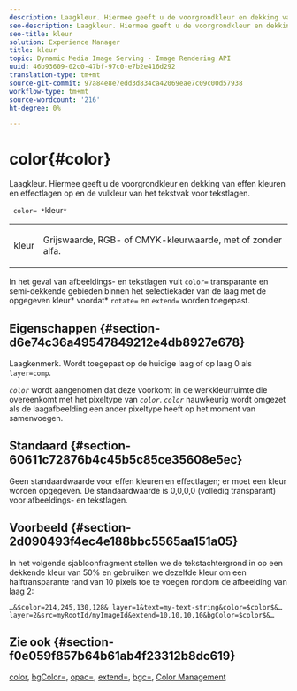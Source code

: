 ```yaml
---
description: Laagkleur. Hiermee geeft u de voorgrondkleur en dekking van effen kleuren en effectlagen op en de vulkleur van het tekstvak voor tekstlagen.
seo-description: Laagkleur. Hiermee geeft u de voorgrondkleur en dekking van effen kleuren en effectlagen op en de vulkleur van het tekstvak voor tekstlagen.
seo-title: kleur
solution: Experience Manager
title: kleur
topic: Dynamic Media Image Serving - Image Rendering API
uuid: 46b93609-02c0-47bf-97c0-e7b2e416d292
translation-type: tm+mt
source-git-commit: 97a84e8e7edd3d834ca42069eae7c09c00d57938
workflow-type: tm+mt
source-wordcount: '216'
ht-degree: 0%

---
```



# color{#color}

Laagkleur. Hiermee geeft u de voorgrondkleur en dekking van effen kleuren en effectlagen op en de vulkleur van het tekstvak voor tekstlagen.

` color= *`kleur`*`

<table id="simpletable_68645167998A42229CEF858909FD447E"> 
 <tr class="strow"> 
  <td class="stentry"> <p> <span class="codeph"> <span class="varname"> kleur  </span> </span> </p> </td> 
  <td class="stentry"> <p>Grijswaarde, RGB- of CMYK-kleurwaarde, met of zonder alfa. </p> </td> 
 </tr> 
</table>

In het geval van afbeeldings- en tekstlagen vult `color=` transparante en semi-dekkende gebieden binnen het selectiekader van de laag met de opgegeven kleur* voordat* `rotate=` en `extend=` worden toegepast.

## Eigenschappen {#section-d6e74c36a49547849212e4db8927e678}

Laagkenmerk. Wordt toegepast op de huidige laag of op laag 0 als `layer=comp`.

*`color`* wordt aangenomen dat deze voorkomt in de werkkleurruimte die overeenkomt met het pixeltype van  *`color`*. *`color`* nauwkeurig wordt omgezet als de laagafbeelding een ander pixeltype heeft op het moment van samenvoegen.

## Standaard {#section-60611c72876b4c45b5c85ce35608e5ec}

Geen standaardwaarde voor effen kleuren en effectlagen; er moet een kleur worden opgegeven. De standaardwaarde is 0,0,0,0 (volledig transparant) voor afbeeldings- en tekstlagen.

## Voorbeeld {#section-2d090493f4ec4e188bbc5565aa151a05}

In het volgende sjabloonfragment stellen we de tekstachtergrond in op een dekkende kleur van 50% en gebruiken we dezelfde kleur om een halftransparante rand van 10 pixels toe te voegen rondom de afbeelding van laag 2:

`…&$color=214,245,130,128& layer=1&text=my-text-string&color=$color$&… layer=2&src=myRootId/myImageId&extend=10,10,10,10&bgColor=$color$&…`

## Zie ook {#section-f0e059f857b64b61ab4f23312b8dc619}

[color](../../../../../is-api/http-ref/image-serving-api-ref/c-http-protocol-reference/c-data-types/r-is-http-color.md#reference-0fdb264a3aed4bd78451bb55311f6e93),  [bgColor=](../../../../../is-api/http-ref/image-serving-api-ref/c-http-protocol-reference/c-command-reference/r-bgcolor.md#reference-441371ba4ef54fe781887c5ae448f6ab),  [opac=](../../../../../is-api/http-ref/image-serving-api-ref/c-http-protocol-reference/c-command-reference/r-opac.md#reference-d2269b51aca34599a08d0a46ee5c27e5),  [extend=](../../../../../is-api/http-ref/image-serving-api-ref/c-http-protocol-reference/c-command-reference/r-extend.md#reference-7e9156beb285459d830e2d56782a74ac),  [bgc=](../../../../../is-api/http-ref/image-serving-api-ref/c-http-protocol-reference/c-command-reference/r-bgc.md#reference-53376175f617446fbe5c69120f834b88),  [Color Management](../../../../../is-api/http-ref/image-serving-api-ref/c-http-protocol-reference/c-syntax-and-features/r-color-management.md#reference-c7e4a72d589145189f7e4bcb6b4544d7)

